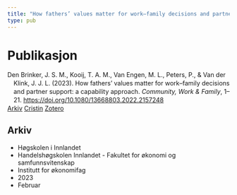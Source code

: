 ```yaml
---
title: "How fathers’ values matter for work–family decisions and partner support: a capability approach"
type: pub
---
```

<h1>Publikasjon</h1>
<article id="csl-bib-container-46IBBSLU" class="csl-bib-container">
  <div class="csl-bib-body" style="line-height: 1.35; padding-left: 1em; text-indent:-1em;">
  <div class="csl-entry">Den Brinker, J. S. M., Kooij, T. A. M., Van Engen, M. L., Peters, P., &amp; Van der Klink, J. J. L. (2023). How fathers&#x2019; values matter for work&#x2013;family decisions and partner support: a capability approach. <i>Community, Work &amp; Family</i>, 1&#x2013;21. <a href="https://doi.org/10.1080/13668803.2022.2157248">https://doi.org/10.1080/13668803.2022.2157248</a></div>
</div>
  <div class="csl-bib-buttons">
    <a href="#taxonomy-article-46IBBSLU" class="csl-bib-button">Arkiv</a>
    <a href="https://app.cristin.no/results/show.jsf?id=2127967" alt="Cristin URL" class="csl-bib-button">Cristin</a>
    <a href="http://zotero.org/groups/5022929/items/46IBBSLU" alt="Zotero URL" class="csl-bib-button">Zotero</a>
  </div>
  <div id="csl-bib-meta-container-46IBBSLU"></div>
</article>
<div id="csl-bib-meta-46IBBSLU" class="csl-bib-meta">
  <article id="taxonomy-article-46IBBSLU" class="taxonomy-article">
    <h1>Arkiv</h1>
    <ul>
      <li>Høgskolen i Innlandet</li>
      <li>Handelshøgskolen Innlandet - Fakultet for økonomi og samfunnsvitenskap</li>
      <li>Institutt for økonomifag</li>
      <li>2023</li>
      <li>Februar</li>
    </ul>
  </article>
</div>
